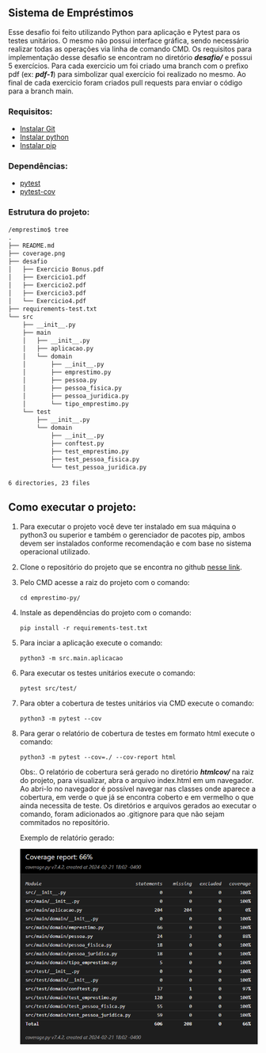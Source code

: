 ## Sistema de Empréstimos

Esse desafio foi feito utilizando Python para aplicação e Pytest para os testes unitários. O mesmo não possui interface gráfica, sendo necessário realizar todas as operações via linha de comando CMD. Os requisitos para implementação desse desafio se encontram no diretório <b><i>desafio/</i></b> e possui 5 exercícios. Para cada exercicio um foi criado uma branch com o prefixo pdf (ex: <b><i>pdf-1</i></b>) para simbolizar qual exercício foi realizado no mesmo. Ao final de cada exercicio foram criados pull requests para enviar o código para a branch main.

### Requisitos:
- [Instalar Git](https://git-scm.com/downloads)
- [Instalar python](https://www.python.org)
- [Instalar pip](https://pypi.org/project/pip/)

### Dependências:
- [pytest](https://docs.pytest.org/)
- [pytest-cov](https://pypi.org/project/pytest-cov/)


### Estrutura do projeto:
```
/emprestimo$ tree
.
├── README.md
├── coverage.png
├── desafio
│   ├── Exercicio Bonus.pdf
│   ├── Exercicio1.pdf
│   ├── Exercicio2.pdf
│   ├── Exercicio3.pdf
│   └── Exercicio4.pdf
├── requirements-test.txt
└── src
    ├── __init__.py
    ├── main
    │   ├── __init__.py
    │   ├── aplicacao.py
    │   └── domain
    │       ├── __init__.py
    │       ├── emprestimo.py
    │       ├── pessoa.py
    │       ├── pessoa_fisica.py
    │       ├── pessoa_juridica.py
    │       └── tipo_emprestimo.py
    └── test
        ├── __init__.py
        └── domain
            ├── __init__.py
            ├── conftest.py
            ├── test_emprestimo.py
            ├── test_pessoa_fisica.py
            └── test_pessoa_juridica.py

6 directories, 23 files
```

## Como executar o projeto:

1. Para executar o projeto você deve ter instalado em sua máquina o python3 ou superior e também o gerenciador de pacotes pip, ambos devem ser instalados conforme recomendação e com base no sistema operacional utilizado.

2. Clone o repositório do projeto que se encontra no github [nesse link](https://github.com/LuizPauloS/emprestimo-py).

3. Pelo CMD acesse a raiz do projeto com o comando:
    ```
    cd emprestimo-py/
    ```

4. Instale as dependências do projeto com o comando:
    ```
    pip install -r requirements-test.txt
    ```

5. Para inciar a aplicação execute o comando:
    ```
    python3 -m src.main.aplicacao
    ```

6. Para executar os testes unitários execute o comando:
    ```
    pytest src/test/
    ```

7. Para obter a cobertura de testes unitários via CMD execute o comando:
    ```
    python3 -m pytest --cov
    ```

8. Para gerar o relatório de cobertura de testes em formato html execute o comando: 
    ```
    python3 -m pytest --cov=./ --cov-report html
    ```
    Obs:. O relatório de cobertura será gerado no diretório <b><i>htmlcov/</i></b> na raiz do projeto, para visualizar, abra o arquivo index.html em um navegador. Ao abri-lo no navegador é possível navegar nas classes onde aparece a cobertura, em verde o que já se encontra coberto e em vermelho o que ainda necessita de teste. Os diretórios e arquivos gerados ao executar o comando, foram adicionados ao .gitignore para que não sejam commitados no repositório.

    Exemplo de relatório gerado:

    ![coverage-html](coverage.png)